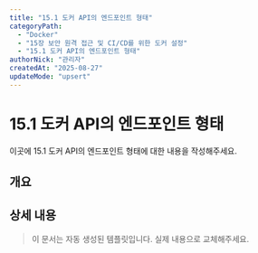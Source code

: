 ```yaml
---
title: "15.1 도커 API의 엔드포인트 형태"
categoryPath:
  - "Docker"
  - "15장 보안 원격 접근 및 CI/CD를 위한 도커 설정"
  - "15.1 도커 API의 엔드포인트 형태"
authorNick: "관리자"
createdAt: "2025-08-27"
updateMode: "upsert"
---
```


# 15.1 도커 API의 엔드포인트 형태

이곳에 15.1 도커 API의 엔드포인트 형태에 대한 내용을 작성해주세요.

## 개요

<!-- 내용을 작성해주세요 -->

## 상세 내용

<!-- 내용을 작성해주세요 -->

> 이 문서는 자동 생성된 템플릿입니다. 실제 내용으로 교체해주세요.

